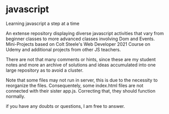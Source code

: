 # javascript
Learning javascript a step at a time <br>

An extense repository displaying diverse javascript activities that vary from beginner classes to more advanced classes involving Dom and Events. <br> 
Mini-Projects based on Colt Steele's Web Developer 2021 Course on Udemy and additional projects from other JS teachers.<br>

There are not that many comments or hints, since these are my student notes and more an archive of solutions and ideas accumulated into one large repository as to avoid a cluster. <br>

Note that some files may not run in server, this is due to the necessity to reorganize the files. Consequentely, some index.html files are not connected with their sister app.js. Correcting that, they should function normally. <br>

if you have any doubts or questions, I am free to answer.

